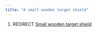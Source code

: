 ```yaml
---
title: "A small wooden target shield"
---
```


1.  REDIRECT [Small wooden target
    shield](Small_wooden_target_shield "wikilink")